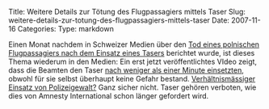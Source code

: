 Title: Weitere Details zur Tötung des Flugpassagiers mittels Taser
Slug: weitere-details-zur-totung-des-flugpassagiers-mittels-taser
Date: 2007-11-16
Categories:
Type: markdown

Einen Monat nachdem in Schweizer Medien über den [Tod eines polnischen Flugpassagiers nach dem Einsatz eines Tasers](http://spinlock.ch/blog/2007/10/15/aufgebrachter-flugpassagier-mit-taser-getotet/) berichtet wurde, ist dieses Thema wiederum in den Medien: Ein erst jetzt veröffentlichtes VIdeo zeigt, dass die Beamten den Taser [nach weniger als einer Minute einsetzten](http://www.tagesanzeiger.ch/dyn/news/ausland/813798.html), obwohl für sie selbst überhaupt keine Gefahr bestand. [Verhältnismässiger Einsatz von Polizeigewalt?](http://spinlock.ch/blog/2007/10/08/ungefahrliche-taser/) Ganz sicher nicht. Taser gehören verboten, wie dies von Amnesty International schon länger gefordert wird.
